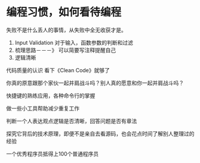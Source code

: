 # 编程习惯，如何看待编程
失败不是什么丢人的事情，从失败中全无收获才是。

1. Input Validation 对于输入，函数参数的判断和过滤
2. 梳理思路－－－》 可以简要写注释提醒自己
3. 逻辑清晰

代码质量的认识 看下《Clean Code》就够了

你真的原意跟那个家伙一起并肩战斗吗？别人真的愿意和你一起并肩战斗吗？

快捷键的熟练应用，各种命令行的掌握

做一些小工具帮助减少重复工作

判断一个人表达观点逻辑是否清晰，回答问题是否有章法

探究它背后的技术原理，即便不是亲自去看源码，也会花点时间了解别人整理过的经验

一个优秀程序员抵得上100个普通程序员